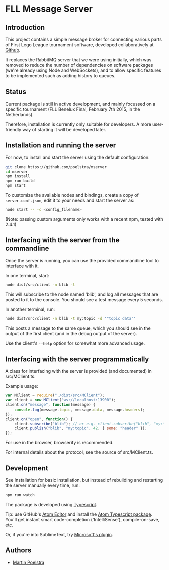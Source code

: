 # FLL Message Server

## Introduction

This project contains a simple message broker for connecting various parts of First Lego League
tournament software, developed collaboratively at [Github](https://github.com/FirstLegoLeague/).

It replaces the RabbitMQ server that we were using initially, which was removed to reduce the number
of dependencies on software packages (we're already using Node and WebSockets), and to allow
specific features to be implemented such as adding history to queues.

## Status

Current package is still in active development, and mainly focussed on a specific tournament
(FLL Benelux Final, February 7th 2015, in the Netherlands).

Therefore, installation is currently only suitable for developers. A more user-friendly way of
starting it will be developed later.

## Installation and running the server

For now, to install and start the server using the default configuration:
```sh
git clone https://github.com/poelstra/mserver
cd mserver
npm install
npm run build
npm start
```

To customize the available nodes and bindings, create a copy of `server.conf.json`, edit it to your
needs and start the server as:
```sh
node start -- -c <config_filename>
```
(Note: passing custom arguments only works with a recent npm, tested with 2.4.1)

## Interfacing with the server from the commandline

Once the server is running, you can use the provided commandline tool to interface with it.

In one terminal, start:
```sh
node dist/src/client -n blib -l
```

This will subscribe to the node named 'blib', and log all messages that are posted to it to the
console. You should see a test message every 5 seconds.

In another terminal, run:
```sh
node dist/src/client -n blib -t my:topic -d '"topic data"'
```

This posts a message to the same queue, which you should see in the output of the first client (and
in the debug output of the server).

Use the client's `--help` option for somewhat more advanced usage.

## Interfacing with the server programmatically

A class for interfacing with the server is provided (and documented) in src/MClient.ts.

Example usage:
```js
var MClient = require("./dist/src/MClient");
var client = new MClient("ws://localhost:13900");
client.on("message", function(message) {
	console.log(message.topic, message.data, message.headers);
});
client.on("open", function() {
	client.subscribe("blib"); // or e.g. client.subscribe("blib", "my:*");
	client.publish("blib", "my:topic", 42, { some: "header" });
});
```

For use in the browser, browserify is recommended.

For internal details about the protocol, see the source of src/MClient.ts.

## Development

See Installation for basic installation, but instead of rebuilding and restarting the server
manually every time, run:
```sh
npm run watch
```

The package is developed using [Typescript](http://www.typescriptlang.org/).

Tip: use GitHub's [Atom Editor](https://atom.io/) and install the [Atom Typescript package](https://github.com/TypeStrong/atom-typescript).
You'll get instant smart code-completion ('IntelliSense'), compile-on-save, etc.

Or, if you're into SublimeText, try [Microsoft's plugin](https://github.com/Microsoft/ngconf2015demo).

## Authors

* [Martin Poelstra](https://github.com/poelstra)
